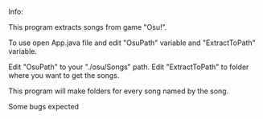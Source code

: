 Info:

This program extracts songs from game "Osu!".

To use open App.java file and edit "OsuPath" variable and "ExtractToPath" variable.

Edit "OsuPath" to your "./osu/Songs" path.
Edit "ExtractToPath" to folder where you want to get the songs.

This program will make folders for every song named by the song.

Some bugs expected

